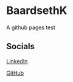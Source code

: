 <h1>BaardsethK</h1>

A github pages test

<h2>Socials</h2>
<p><a href="https://www.linkedin.com/in/baardsethkristoffer/">LinkedIn</a></p>
<p><a href="https://github.com/BaardsethK">GitHub</a></p>
